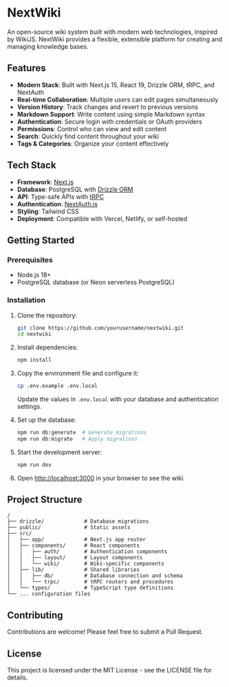 # NextWiki

An open-source wiki system built with modern web technologies, inspired by WikiJS. NextWiki provides a flexible, extensible platform for creating and managing knowledge bases.

## Features

- **Modern Stack**: Built with Next.js 15, React 19, Drizzle ORM, tRPC, and NextAuth
- **Real-time Collaboration**: Multiple users can edit pages simultaneously
- **Version History**: Track changes and revert to previous versions
- **Markdown Support**: Write content using simple Markdown syntax
- **Authentication**: Secure login with credentials or OAuth providers
- **Permissions**: Control who can view and edit content
- **Search**: Quickly find content throughout your wiki
- **Tags & Categories**: Organize your content effectively

## Tech Stack

- **Framework**: [Next.js](https://nextjs.org)
- **Database**: PostgreSQL with [Drizzle ORM](https://orm.drizzle.team)
- **API**: Type-safe APIs with [tRPC](https://trpc.io)
- **Authentication**: [NextAuth.js](https://next-auth.js.org)
- **Styling**: Tailwind CSS
- **Deployment**: Compatible with Vercel, Netlify, or self-hosted

## Getting Started

### Prerequisites

- Node.js 18+ 
- PostgreSQL database (or Neon serverless PostgreSQL)

### Installation

1. Clone the repository:
   ```bash
   git clone https://github.com/yourusername/nextwiki.git
   cd nextwiki
   ```

2. Install dependencies:
   ```bash
   npm install
   ```

3. Copy the environment file and configure it:
   ```bash
   cp .env.example .env.local
   ```
   Update the values in `.env.local` with your database and authentication settings.

4. Set up the database:
   ```bash
   npm run db:generate  # Generate migrations
   npm run db:migrate   # Apply migrations
   ```

5. Start the development server:
   ```bash
   npm run dev
   ```

6. Open [http://localhost:3000](http://localhost:3000) in your browser to see the wiki.

## Project Structure

```
/
├── drizzle/             # Database migrations
├── public/              # Static assets
├── src/
│   ├── app/             # Next.js app router
│   ├── components/      # React components
│   │   ├── auth/        # Authentication components
│   │   ├── layout/      # Layout components
│   │   └── wiki/        # Wiki-specific components
│   ├── lib/             # Shared libraries
│   │   ├── db/          # Database connection and schema
│   │   └── trpc/        # tRPC routers and procedures
│   └── types/           # TypeScript type definitions
└── ... configuration files
```

## Contributing

Contributions are welcome! Please feel free to submit a Pull Request.

## License

This project is licensed under the MIT License - see the LICENSE file for details.

